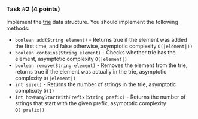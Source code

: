 ### Task #2 (4 points)

Implement the [trie](https://en.wikipedia.org/wiki/Trie) data structure. 
You should implement the following methods:

- `boolean add(String element)` - Returns true if the element was added the first time, and false otherwise, asymptotic complexity `O(|element|))`
- `boolean contains(String element)` - Checks whether trie has the element, asymptotic complexity `O(|element|)`
- `boolean remove(String element)` - Removes the element from the trie, returns true if the element was actually in the trie, asymptotic complexity `O(|element|)`
- `int size()` - Returns the number of strings in the trie, asymptotic complexity `O(1)`
- `int howManyStartWithPrefix(String prefix)` - Returns the number of strings that start with the given prefix, asymptotic complexity `O(|prefix|)`
